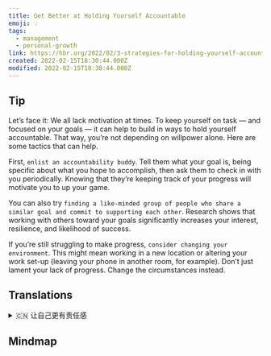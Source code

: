 ```yaml
---
title: Get Better at Holding Yourself Accountable
emoji: 💡
tags:
  - management
  - personal-growth
link: https://hbr.org/2022/02/3-strategies-for-holding-yourself-accountable?utm_medium=email&utm_source=newsletter_daily&utm_campaign=mtod_notactsubs
created: 2022-02-15T18:30:44.000Z
modified: 2022-02-15T18:30:44.000Z
---
```


## Tip

Let’s face it: We all lack motivation at times. To keep yourself on task — and focused on your goals — it can help to build in ways to hold yourself accountable. That way, you’re not depending on willpower alone. Here are some tactics that can help.

First, `enlist an accountability buddy`. Tell them what your goal is, being specific about what you hope to accomplish, then ask them to check in with you periodically. Knowing that they’re keeping track of your progress will motivate you to up your game.

You can also try `finding a like-minded group of people who share a similar goal and commit to supporting each other`. Research shows that working with others toward your goals significantly increases your interest, resilience, and likelihood of success.

If you’re still struggling to make progress, `consider changing your environment`. This might mean working in a new location or altering your work set-up (leaving your phone in another room, for example). Don’t just lament your lack of progress. Change the circumstances instead.

## Translations

<details>
   <summary>🇨🇳 让自己更有责任感 </summary>

让我们面对现实吧：我们有时候都缺乏动力。 让自己专注于任务，专注于你的目标，这有助于让自己负起责任来。 这样一来，你就不仅仅是依靠意志力了。 下面是一些有用的策略。

首先，找一个负责的伙伴。 告诉他们你的目标是什么，明确你希望达到的目标，然后让他们定期和你联系。 知道他们在跟踪你的进步会激励你提高你的水平。

你也可以试着找一群志同道合的人，他们有相似的目标，并承诺互相支持。研究表明，与他人一起朝着你的目标努力，可以极大地提高你的兴趣、韧性和成功的可能性。

如果你仍然没有取得进步，考虑改变你的环境。 这可能意味着在一个新的地方工作或改变你的工作设置（例如，把手机留在另一个房间）。 不要只是哀叹你缺乏进步。 而是改变环境。

</details>

## Mindmap

![]()
